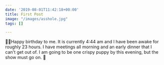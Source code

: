 ```yaml
---
date: '2019-08-01T11:42:18+00:00'
title: First Post
image: "/images/asshole.jpg"
tags: []

---
```

🎉🎈Happy birthday to me. It is currently 4:44 am and I have been awake for roughly 23 hours. I have meetings all morning and an early dinner that I can't get out of. I am going to be one crispy puppy by this evening, but the show must go on. 🎂